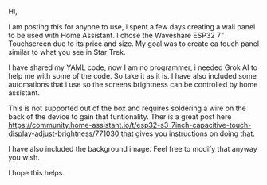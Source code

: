 Hi,


I am posting this for anyone to use, i spent a few days creating a wall panel to be used with Home Assistant.  I chose the Waveshare ESP32 7" Touchscreen due to its price and size.  My goal was to create ea touch panel similar to what you see in Star Trek.  

I have shared my YAML code, now I am no programmer, i needed Grok AI to help me with some of the code.  So take it as it is.  I have also included some automations that i use so the screens brightness can be controlled by home assistant.

This is not supported out of the box and requires soldering a wire on the back of the device to gain that funtionality.  Ther is a great post here https://community.home-assistant.io/t/esp32-s3-7inch-capacitive-touch-display-adjust-brightness/771030 that gives you instructions on doing that.

I have also included the background image.  Feel free to modify that anyway you wish.

I hope this helps.
